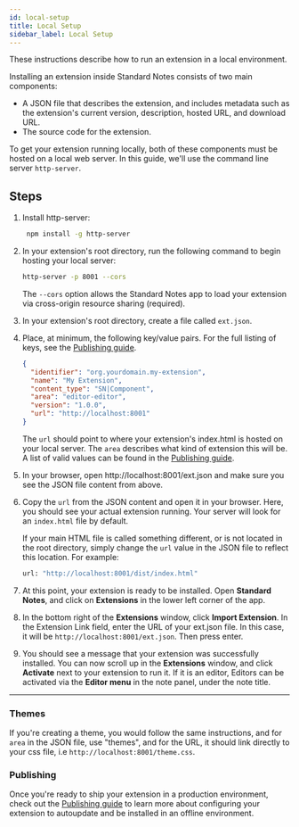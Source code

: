 ```yaml
---
id: local-setup
title: Local Setup
sidebar_label: Local Setup
---
```


These instructions describe how to run an extension in a local environment.

Installing an extension inside Standard Notes consists of two main components:

- A JSON file that describes the extension, and includes metadata such as the extension's current version, description, hosted URL, and download URL.
- The source code for the extension.

To get your extension running locally, both of these components must be hosted on a local web server. In this guide, we'll use the command line server `http-server`.

## Steps

1. Install http-server:

   ```bash
    npm install -g http-server
   ```

1. In your extension's root directory, run the following command to begin hosting your local server:

   ```bash
   http-server -p 8001 --cors
   ```

   The `--cors` option allows the Standard Notes app to load your extension via cross-origin resource sharing (required).

1. In your extension's root directory, create a file called `ext.json`.

1. Place, at minimum, the following key/value pairs. For the full listing of keys, see the [Publishing guide](/extensions/publishing).

   ```json
   {
     "identifier": "org.yourdomain.my-extension",
     "name": "My Extension",
     "content_type": "SN|Component",
     "area": "editor-editor",
     "version": "1.0.0",
     "url": "http://localhost:8001"
   }
   ```

   The `url` should point to where your extension's index.html is hosted on your local server.
   The `area` describes what kind of extension this will be. A list of valid values can be found in the [Publishing guide](/extensions/publishing).

1. In your browser, open http://localhost:8001/ext.json and make sure you see the JSON file content from above.

1. Copy the `url` from the JSON content and open it in your browser. Here, you should see your actual extension running. Your server will look for an `index.html` file by default.

   If your main HTML file is called something different, or is not located in the root directory, simply change the `url` value in the JSON file to reflect this location. For example:

   ```bash
   url: "http://localhost:8001/dist/index.html"
   ```

1. At this point, your extension is ready to be installed. Open **Standard Notes**, and click on **Extensions** in the lower left corner of the app.

1. In the bottom right of the **Extensions** window, click **Import Extension**. In the Extension Link field, enter the URL of your ext.json file. In this case, it will be `http://localhost:8001/ext.json`. Then press enter.

1. You should see a message that your extension was successfully installed. You can now scroll up in the **Extensions** window, and click **Activate** next to your extension to run it. If it is an editor, Editors can be activated via the **Editor menu** in the note panel, under the note title.

---

### Themes

If you're creating a theme, you would follow the same instructions, and for `area` in the JSON file, use "themes", and for the URL, it should link directly to your css file, i.e `http://localhost:8001/theme.css`.

### Publishing

Once you're ready to ship your extension in a production environment, check out the [Publishing guide](/extensions/publishing) to learn more about configuring your extension to autoupdate and be installed in an offline environment.

